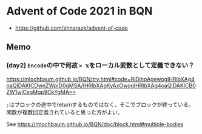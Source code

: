 # Advent of Code 2021 in BQN

- https://github.com/shnarazk/advent-of-code

## Memo

### (day2) `Encode`の中で何故 `> 𝕩`をローカル変数として定義できない？

https://mlochbaum.github.io/BQN/try.html#code=RiDihpAgewogIHRlbXAg4oaQIDAKICDwnZWpID0gMSA/IHRlbXAgKyAxOwogIHRlbXAg4oaQIDAKICB0ZW1wICsgMgp9CkYgMA==

`;`はブロックの途中でreturnするものではなく、そこでブロックが終っている。
関数が複数回定義されていると思った方がよい。

See https://mlochbaum.github.io/BQN/doc/block.html#multiple-bodies


